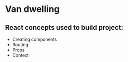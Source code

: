 # Van dwelling

## React concepts used to build project:

- Creating components
- Routing
- Props
- Context
